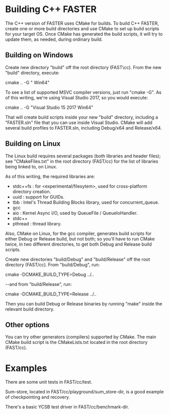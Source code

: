 Building C++ FASTER
===================
The C++ version of FASTER uses CMake for builds. To build C++ FASTER, create
one or more build directories and use CMake to set up build scripts for your
target OS. Once CMake has generated the build scripts, it will try to update
them, as needed, during ordinary build.

Building on Windows
-------------------
Create new directory "build" off the root directory (FAST\cc). From the new
"build" directory, execute:

  cmake .. -G "<MSVC compiler> Win64"

To see a list of supported MSVC compiler versions, just run "cmake -G". As of
this writing, we're using Visual Studio 2017, so you would execute:

  cmake .. -G "Visual Studio 15 2017 Win64"

That will create build scripts inside your new "build" directory, including
a "FASTER.sln" file that you can use inside Visual Studio. CMake will add several
build profiles to FASTER.sln, including Debug/x64 and Release/x64.

Building on Linux
-----------------
The Linux build requires several packages (both libraries and header files);
see "CMakeFiles.txt" in the root directory (FAST/cc) for the list of libraries
being linked to, on Linux.

As of this writing, the required libraries are:
 - stdc++fs : for <experimental/filesytem>, used for cross-platform directory
              creation.
 - uuid : support for GUIDs.
 - tbb : Intel's Thread Building Blocks library, used for concurrent_queue.
 - gcc 
 - aio : Kernel Async I/O, used by QueueFile / QueueIoHandler.
 - stdc++
 - pthread : thread library.

Also, CMake on Linux, for the gcc compiler, generates build scripts for either
Debug or Release build, but not both; so you'll have to run CMake twice, in two
different directories, to get both Debug and Release build scripts.

Create new directories "build/Debug" and "build/Release" off the root directory
(FAST/cc). From "build/Debug", run:

  cmake -DCMAKE_BUILD_TYPE=Debug ../..

--and from "build/Release", run:

  cmake -DCMAKE_BUILD_TYPE=Release ../..

Then you can build Debug or Release binaries by running "make" inside the
relevant build directory.

Other options
-------------
You can try other generators (compilers) supported by CMake. The main CMake
build script is the CMakeLists.txt located in the root directory (FAST/cc).

Examples
========
There are some unit tests in FAST/cc/test.

Sum-store, located in FAST/cc/playground/sum_store-dir, is a good example of
checkpointing and recovery.

There's a basic YCSB test driver in FAST/cc/benchmark-dir.
